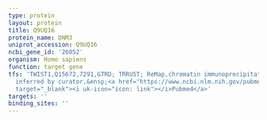 ```yaml
---
type: protein
layout: protein
title: Q9UQ16
protein_name: DNM3
uniprot_accession: Q9UQ16
ncbi_gene_id: '26052'
organism: Homo sapiens
function: target gene
tfs: 'TWIST1,Q15672,7291,GTRD; TRRUST; ReMap,chromatin immunoprecipitation assay;
  inferred by curator,&ensp;<a href="https://www.ncbi.nlm.nih.gov/pubmed/?term=18033314%5Buid%5D"
  target="_blank"><i uk-icon="icon: link"></i>Pubmed</a>'
targets: ''
binding_sites: ''
---
```

